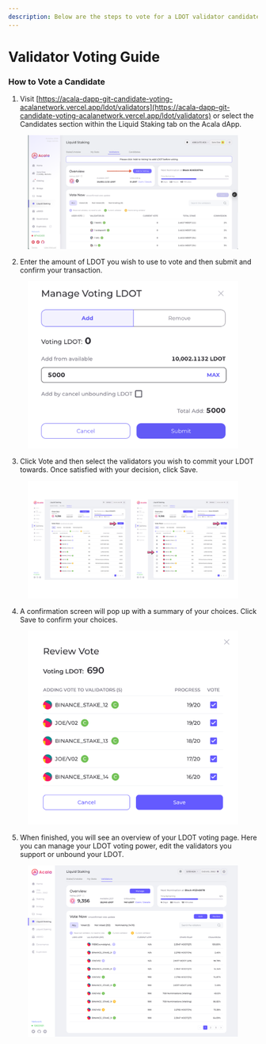 ```yaml
---
description: Below are the steps to vote for a LDOT validator candidate
---
```


# Validator Voting Guide

### How to Vote a Candidate

1. Visit [https://acala-dapp-git-candidate-voting-acalanetwork.vercel.app/ldot/validators](https://acala-dapp-git-candidate-voting-acalanetwork.vercel.app/ldot/validators) or select the Candidates section within the Liquid Staking tab on the Acala dApp.

<figure><img src="../../.gitbook/assets/image (85).png" alt=""><figcaption></figcaption></figure>

2. Enter the amount of LDOT you wish to use to vote and then submit and confirm your transaction.&#x20;

<figure><img src="../../.gitbook/assets/image (87).png" alt=""><figcaption></figcaption></figure>

3. Click Vote and then select the validators you wish to commit your LDOT towards. Once satisfied with your decision, click Save.&#x20;

<figure><img src="../../.gitbook/assets/validator voting step.png" alt=""><figcaption></figcaption></figure>

4. A confirmation screen will pop up with a summary of your choices. Click Save to confirm your choices.&#x20;

<figure><img src="../../.gitbook/assets/Frame 1686560342.png" alt=""><figcaption></figcaption></figure>

5. When finished, you will see an overview of your LDOT voting page. Here you can manage your LDOT voting power, edit the validators you support or unbound your LDOT.

<figure><img src="../../.gitbook/assets/ACA staking Validator_voting finish vote.jpg" alt=""><figcaption></figcaption></figure>
